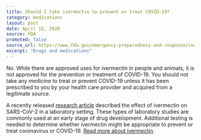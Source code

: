 ```yaml
---
title: Should I take ivermectin to prevent or treat COVID-19?
category: medications
layout: post
date: April 15, 2020
source: FDA
promoted: false
source_url: https://www.fda.gov/emergency-preparedness-and-response/coronavirus-disease-2019-covid-19/coronavirus-disease-2019-covid-19-frequently-asked-questions
excerpt: "Drugs and medications"
---
```


No. While there are approved uses for ivermectin in people and animals, it is not approved for the prevention or treatment of COVID-19. You should not take any medicine to treat or prevent COVID-19 unless it has been prescribed to you by your health care provider and acquired from a legitimate source.

A recently released [research article](https://www.sciencedirect.com/science/article/pii/S0166354220302011) described the effect of ivermectin on SARS-CoV-2 in a laboratory setting. These types of laboratory studies are commonly used at an early stage of drug development. Additional testing is needed to determine whether ivermectin might be appropriate to prevent or treat coronavirus or COVID-19. [Read more about ivermectin](https://www.fda.gov/animal-veterinary/product-safety-information/faq-covid-19-and-ivermectin-intended-animals).